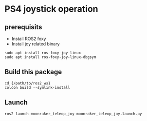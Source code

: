 # PS4 joystick operation

## prerequisits
- Install ROS2 foxy
- Install joy related binary
```
sudo apt install ros-foxy-joy-linux
sudo apt install ros-foxy-joy-linux-dbgsym
```

## Build this package
```
cd {/path/to/ros2_ws}
colcon build --symlink-install
```

## Launch
```
ros2 launch moonraker_teleop_joy moonraker_teleop_joy.launch.py
```